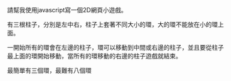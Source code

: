 請幫我使用javascript寫一個2D網頁小遊戲。

有三根柱子，分別是左中右，柱子上套著不同大小的環，大的環不能放在小的環上面。

一開始所有的環會在左邊的柱子，環可以移動到中間或右邊的柱子，並且要從柱子最上面的環開始移動，當所有的環移動的右邊的柱子遊戲就結束。

最簡單有三個環，最難有八個環
